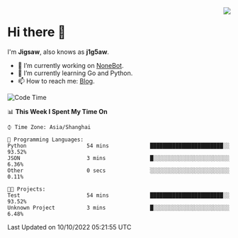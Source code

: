 <a href="#">
  <img align="right" src="https://github-readme-stats.vercel.app/api?username=j1g5awi&count_private=true&show_icons=true&title_color=80070B&text_color=B3B3B3&bg_color=212121&icon_color=80070B" />
</a>

# Hi there 👋

I'm **Jigsaw**, also knows as **j1g5aw**.

- 🔭 I’m currently working on [NoneBot](https://github.com/nonebot).
- 🌱 I’m currently learning Go and Python.
- 📫 How to reach me: [Blog](https://blog.maddestroyer.xyz/).

<!--START_SECTION:waka-->
![Code Time](http://img.shields.io/badge/Code%20Time-893%20hrs%2037%20mins-blue)

📊 **This Week I Spent My Time On** 

```text
⌚︎ Time Zone: Asia/Shanghai

💬 Programming Languages: 
Python                   54 mins             ███████████████████████░░   93.52% 
JSON                     3 mins              █░░░░░░░░░░░░░░░░░░░░░░░░   6.36% 
Other                    0 secs              ░░░░░░░░░░░░░░░░░░░░░░░░░   0.11%

🐱‍💻 Projects: 
Test                     54 mins             ███████████████████████░░   93.52% 
Unknown Project          3 mins              █░░░░░░░░░░░░░░░░░░░░░░░░   6.48%

```


 Last Updated on 10/10/2022 05:21:55 UTC
<!--END_SECTION:waka-->
